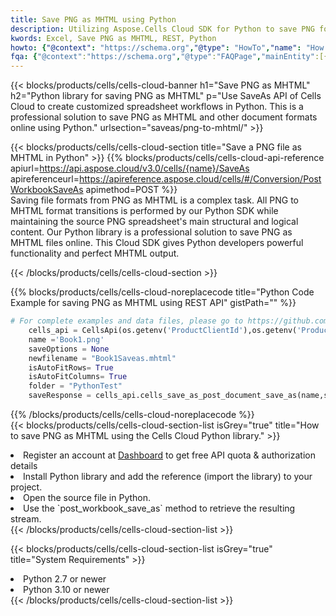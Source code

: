 ```yaml
---
title: Save PNG as MHTML using Python 
description: Utilizing Aspose.Cells Cloud SDK for Python to save PNG format file as MHTML format file. 
kwords: Excel, Save PNG as MHTML, REST, Python
howto: {"@context": "https://schema.org","@type": "HowTo","name": "How to save PNG as MHTML using the Cells Cloud Python library.","description": "How to save PNG as MHTML using the Cells Cloud Python library.","image": {"@type": "ImageObject"},"url": "/python/saveas/png-to-mhtml/","step": [{ "@type": "HowToStep","name": "How to save PNG as MHTML using the Cells Cloud Python library. step 1", "image": {"@type": "ImageObject",},"url": "/python/saveas/png-to-mhtml/","text": "Register an account at <a href='https://dashboard.aspose.cloud/'>Dashboard</a> to get free API quota & authorization details",},{ "@type": "HowToStep","name": "How to save PNG as MHTML using the Cells Cloud Python library. step 1", "image": {"@type": "ImageObject",},"url": "/python/saveas/png-to-mhtml/","text": "Install Python library and add the reference (import the library) to your project.",},{ "@type": "HowToStep","name": "How to save PNG as MHTML using the Cells Cloud Python library. step 1", "image": {"@type": "ImageObject",},"url": "/python/saveas/png-to-mhtml/","text": "Open the source file in Python.",},{ "@type": "HowToStep","name": "How to save PNG as MHTML using the Cells Cloud Python library. step 1", "image": {"@type": "ImageObject",},"url": "/python/saveas/png-to-mhtml/","text": "Use the `post_workbook_save_as` method to retrieve the resulting stream.",}, ],"supply": {"@type": "HowToSupply","name": "document"},"tool": [{"@type": "HowToTool","name": "PyCharm, Visual Studio Code, Sublime, Eclipse"},{"@type": "HowToTool","name": "Aspose Cells"}],"totalTime": "PT6M"}
fqa: {"@context":"https://schema.org","@type":"FAQPage","mainEntity":[{"@type":"Question","name":"Why save file as other formats file in C# using REST API?","acceptedAnswer":{"@type":"Answer","text":"Documents are encoded in many ways, and some files may be incompatible with the software you use. To open and read such files, just save them as appropriate file formats.<br/><ol><li>Install .NET SDK and add the reference (import the library) to your project.</li><li>Open the source file in C# using REST API.</li><li>Call the PostWorkbookSaveAsRequest() method, passing an output filename with required extension.</li><li>Get the result of save as a separate file.</li></ol>"}},{"@type":"Question","name":"What file formats can I save as with your C# library?","acceptedAnswer":{"@type":"Answer","text":"We support a variety of file formats for conversion using .NET library, including XLSX, Excel, xls , PDF, CSV, HTML, Markdown, XML, PNG, JPG, TIFF, Json, TXT and many more."}},{"@type":"Question","name":"What is the maximum allowed file size for conversion using this .NET library?","acceptedAnswer":{"@type":"Answer","text":"There are no file size limits for format conversions using .NET library."}}]}
---
```



{{< blocks/products/cells/cells-cloud-banner h1="Save PNG as MHTML" h2="Python library for saving PNG as MHTML" p="Use SaveAs API of Cells Cloud to create customized spreadsheet workflows in Python. This is a professional solution to save PNG as MHTML and other document formats online using Python." urlsection="saveas/png-to-mhtml/" >}}

{{< blocks/products/cells/cells-cloud-section  title="Save a PNG file as MHTML in Python" >}}
{{% blocks/products/cells/cells-cloud-api-reference  apiurl=https://api.aspose.cloud/v3.0/cells/{name}/SaveAs  apireferenceurl=https://apireference.aspose.cloud/cells/#/Conversion/PostWorkbookSaveAs  apimethod=POST %}}
<br/>
Saving file formats from PNG as MHTML is a complex task. All PNG to MHTML format transitions is performed by our Python SDK while maintaining the source PNG spreadsheet's main structural and logical content. Our Python library is a professional solution to save PNG as MHTML files online. This Cloud SDK gives Python developers powerful functionality and perfect MHTML output.

{{< /blocks/products/cells/cells-cloud-section >}}

{{% blocks/products/cells/cells-cloud-noreplacecode title="Python Code Example for saving PNG as MHTML using REST API" gistPath="" %}}
  
```python
# For complete examples and data files, please go to https://github.com/aspose-cells-cloud/aspose-cells-cloud-python/
    cells_api = CellsApi(os.getenv('ProductClientId'),os.getenv('ProductClientSecret'))
    name ='Book1.png'    
    saveOptions = None
    newfilename = "Book1Saveas.mhtml"
    isAutoFitRows= True
    isAutoFitColumns= True
    folder = "PythonTest"
    saveResponse = cells_api.cells_save_as_post_document_save_as(name,save_options=saveOptions, newfilename=(folder +'/' + newfilename),folder=folder)
```
  
{{% /blocks/products/cells/cells-cloud-noreplacecode  %}}
<br/>
{{< blocks/products/cells/cells-cloud-section-list isGrey="true"  title="How to save PNG as MHTML using the Cells Cloud Python library." >}}
<li>Register an account at <a href="https://dashboard.aspose.cloud/">Dashboard</a> to get free API quota & authorization details</li>
<li>Install Python library and add the reference (import the library) to your project.</li>
<li>Open the source file in Python.</li>
<li>Use the `post_workbook_save_as` method to retrieve the resulting stream.</li>
{{< /blocks/products/cells/cells-cloud-section-list >}}

{{< blocks/products/cells/cells-cloud-section-list isGrey="true"  title="System Requirements" >}}
<li>Python 2.7 or newer</li>
<li>Python 3.10 or newer</li>
{{< /blocks/products/cells/cells-cloud-section-list >}}
